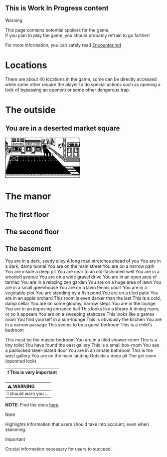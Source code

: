 This is Work In Progress content
----

> [!WARNING]  
> This page contains potential spoilers for the game.  
> If you plan to play the game, you should probably refrain to go farther!
>
> For more information, you can safely read [Encounter.md](../Encounter.md)

# Locations
There are about 40 locations in the game, some can be directly accessed while some other require the player to do special actions such as opening a lock of bypassing an oponent or some other dangerous trap.

# The outside
## You are in a deserted market square
![Game location image](../data/deserted_market_square.png)

# The manor
## The first floor
## The second floor
## The basement

You are in a dark, seedy alley
A long road stretches ahead of you
You are in a dark, damp tunnel
You are on the main street
You are on a narrow path
You are inside a deep pit
You are near to an old-fashioned well
You are in a wooded avenue
You are on a wide gravel drive
You are in an open area of tarmac
You are in a relaxing zen garden
You are on a huge area of lawn
You are in a small greenhouse
You are on a lawn tennis court
You are in a vegetable plot
You are standing by a fish pond
You are on a tiled patio
You are in an apple orchard
This room is even darker than the last
This is a cold, damp cellar
You are on some gloomy, narrow steps
You are in the lounge
You are in an imposing entrance hall
This looks like a library
A dining room, or so it appears
You are on a sweeping staircase
This looks like a games room
You find yourself in a sun-lounge
This is obviously the kitchen
You are in a narrow passage
This seems to be a guest bedroom
This is a child's bedroom

This must be the master bedroom
You are in a tiled shower-room
This is a tiny toilet
You have found the east gallery
This is a small box-room
You see a padlocked steel-plated door
You are in an ornate bathroom
This is the west gallery
You are on the main landing
Outside a deep pit
The girl room (openned lock)


| :exclamation:  This is very important   |
|-----------------------------------------|




| :warning: WARNING          |
|:---------------------------|
| I should warn you ...      |



**NOTE:**
Find the docs [here](http://example.com/).



> [!NOTE]  
> Highlights information that users should take into account, even when skimming.

> [!IMPORTANT]  
> Crucial information necessary for users to succeed.

